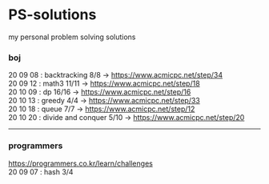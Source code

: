 # PS-solutions
my personal problem solving solutions

### boj
20 09 08 : backtracking 8/8 -> https://www.acmicpc.net/step/34  
20 09 12 : math3 11/11 -> https://www.acmicpc.net/step/18  
20 10 09 : dp 16/16 -> https://www.acmicpc.net/step/16   
20 10 13 : greedy 4/4 -> https://www.acmicpc.net/step/33   
20 10 18 : queue 7/7 -> https://www.acmicpc.net/step/12   
20 10 20 : divide and conquer 5/10 -> https://www.acmicpc.net/step/20      

- - -
### programmers
https://programmers.co.kr/learn/challenges  
20 09 07 : hash 3/4
